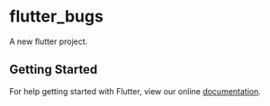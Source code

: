 # flutter_bugs

A new flutter project.

## Getting Started

For help getting started with Flutter, view our online
[documentation](http://flutter.io/).
